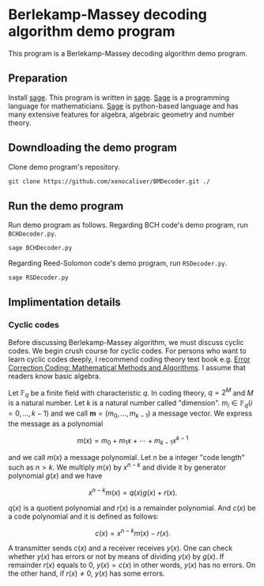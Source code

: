 # Berlekamp-Massey decoding algorithm demo program 
This program is a Berlekamp-Massey decoding algorithm demo program.

## Preparation
Install [sage](https://www.sagemath.org). This program is written in [sage](https://www.sagemath.org). [Sage](https://www.sagemath.org) is a programming language for mathematicians. [Sage](https://www.sagemath.org) is python-based language and has many extensive features for algebra, algebraic geometry and number theory.


## Downdloading the demo program
Clone demo program's repository.

```sh
git clone https://github.com/xenocaliver/BMDecoder.git ./
```

## Run the demo program
Run demo program as follows.  Regarding BCH code's demo program, run `BCHDecoder.py`.

```sh
sage BCHDecoder.py
```

Regarding Reed-Solomon code's demo program, run `RSDecoder.py`.

```sh
sage RSDecoder.py
```

## Implimentation details
### Cyclic codes
Before discussing Berlekamp-Massey algorithm, we must discuss cyclic codes. We begin crush course for cyclic codes. For persons who want to learn cyclic codes deeply, I recommend coding theory text book e.g. [Error Correction Coding: Mathematical Methods and Algorithms](https://onlinelibrary.wiley.com/doi/book/10.1002/0471739219). I assume that readers know basic algebra.

Let $`\mathbb{F}_{q}`$ be a finite field with characteristic $q$. In coding theory, $q=2^{M}$ and $M$ is a natural number. Let $k$ is a natural number called "dimension". $m_{i}\in\mathbb{F}_{q}(i=0,\ldots,k-1)$ and we call $\boldsymbol{m} = (m_{0},\ldots,m_{k-1})$ a message vector. We express the message as a polynomial

$$
m(x)=m_{0}+m_{1}x+\cdots+m_{k-1}x^{k-1}
$$

and we call $m(x)$ a message polynomial. Let $n$ be a integer "code length" such as $n>k$. We multiply $m(x)$ by $x^{n-k}$ and divide it by generator polynomial $g(x)$ and we have

$$
x^{n-k}m(x)=q(x)g(x)+r(x).
$$

$q(x)$ is a quotient polynomial and $r(x)$ is a remainder polynomial. And $c(x)$ be a code polynomial and it is defined as follows:

$$
c(x)=x^{n-k}m(x)-r(x).
$$

A transmitter sends $c(x)$ and a receiver receives $y(x)$. One can check whether $y(x)$ has errors or not by means of dividing $y(x)$ by $g(x)$. If remainder $r(x)$ equals to $0$, $y(x) = c(x)$ in other words, $y(x)$ has no errors. On the other hand, if $r(x)\neq 0$, $y(x)$ has some errors.